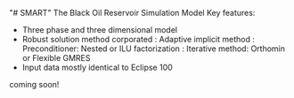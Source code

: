 "# SMART" 
The Black Oil Reservoir Simulation Model
Key features:
  - Three phase and three dimensional model
  - Robust solution method corporated
    : Adaptive implicit method 
    : Preconditioner:   Nested or ILU factorization
    : Iterative method: Orthomin or Flexible GMRES
  - Input data mostly identical to Eclipse 100

coming soon!

